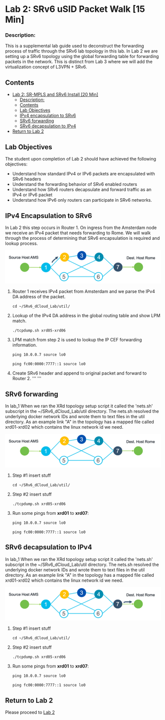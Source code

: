 

# Lab 2: SRv6 uSID Packet Walk [15 Min]

### Description: 
This is a supplemental lab guide used to deconstruct the forwarding process of traffic through the SRv6 lab topology in this lab. In Lab 2 we are setting up a SRv6 topology using the global forwarding table for forwarding packets in the network. This is distinct from Lab 3 where we will add the virtualization concept of L3VPN + SRv6.

## Contents
- [Lab 2: SR-MPLS and SRv6 Install \[20 Min\]](#lab-2-sr-mpls-and-srv6-install-20-min)
    - [Description:](#description)
  - [Contents](#contents)
  - [Lab Objectives](#lab-objectives)
  - [IPv4 encapsulation to SRv6](#ipv4-encapsulation-to-srv6)
  - [SRv6 forwarding](#srv6-forwarding)
  - [SRv6 decapsulation to IPv4](#srv6-decapsulation-to-ipv4)
- [Return to Lab 2](#return-to-lab-2)
  

## Lab Objectives
The student upon completion of Lab 2 should have achieved the following objectives:

* Understand how standard IPv4 or IPv6 packets are encapsulated with SRv6 headers
* Understand the forwarding behavior of SRv6 enabled routers
* Understand how SRv6 routers decapsulate and forward traffic as an IPv4 or IPv6 packet
* Understand how IPv6 only routers can participate in SRv6 networks.


## IPv4 Encapsulation to SRv6

In Lab 2 this step occurs in Router 1. On ingress from the Amsterdam node we receive an IPv4 packet that needs forwarding to Rome. We will walk through the process of determining that SRv6 encapsulation is required and lookup process.

![Router 1 Topology](/topo_drawings/ltrspg-2212-packet-walk-r1.png)

1. Router 1 receives IPv4 packet from Amsterdam and we parse the IPv4 DA address of the packet.
    ```
    cd ~/SRv6_dCloud_Lab/util/
    ```
2. Lookup of the IPv4 DA address in the global routing table and show LPM match.
    ```
    ./tcpdump.sh xrd05-xrd06
    ```
3. LPM match from step 2 is used to lookup the IP CEF forwarding information.
    ```
    ping 10.0.0.7 source lo0
    ```
    ```
    ping fc00:0000:7777::1 source lo0
    ```
4. Create SRv6 header and append to original packet and forward to Router 2.
    '''
    '''


   
## SRv6 forwarding

In lab_1 When we ran the XRd topology setup script it called the 'nets.sh' subscript in the ~/SRv6_dCloud_Lab/util directory. The nets.sh resolved the underlying docker network IDs and wrote them to text files in the util directory. As an example link "A" in the topology has a mapped file called xrd01-xrd02 which contains the linux network id we need.

![Router 1 Topology](/topo_drawings/ltrspg-2212-packet-walk-r3.png)

1. Step #1 insert stuff
    ```
    cd ~/SRv6_dCloud_Lab/util/
    ```
2. Step #2 insert stuff
    ```
    ./tcpdump.sh xrd05-xrd06
    ```
3. Run some pings from **xrd01** to **xrd07**:
    ```
    ping 10.0.0.7 source lo0
    ```
    ```
    ping fc00:0000:7777::1 source lo0
    ```

## SRv6 decapsulation to IPv4

In lab_1 When we ran the XRd topology setup script it called the 'nets.sh' subscript in the ~/SRv6_dCloud_Lab/util directory. The nets.sh resolved the underlying docker network IDs and wrote them to text files in the util directory. As an example link "A" in the topology has a mapped file called xrd01-xrd02 which contains the linux network id we need.

![Router 1 Topology](/topo_drawings/ltrspg-2212-packet-walk-r7.png)

1. Step #1 insert stuff
    ```
    cd ~/SRv6_dCloud_Lab/util/
    ```
2. Step #2 insert stuff
    ```
    ./tcpdump.sh xrd05-xrd06
    ```
3. Run some pings from **xrd01** to **xrd07**:
    ```
    ping 10.0.0.7 source lo0
    ```
    ```
    ping fc00:0000:7777::1 source lo0
    ```

## Return to Lab 2
Please proceed to [Lab 2](https://github.com/jalapeno/SRv6_dCloud_Lab/tree/main/lab_2/lab_2-guide.md)
